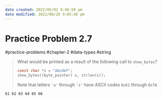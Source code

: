 ```yaml
---
date created: 2022/05/02 9:46:59 pm
date modified: 2022/06/26 9:05:40 pm
---
```


# Practice Problem 2.7

#practice-problems #chapter-2 #data-types #string

> What would be printed as a result of the following call to `show_bytes`?
>
> ```c
> const char *s = "abcdef";
> show_bytes((byte_pointer) s, strlen(s));
> ```
>
> Note that letters `'a'` through `'z'` have ASCII codes `0x61` through `0x7A`

```
61 62 63 64 65 66
```
